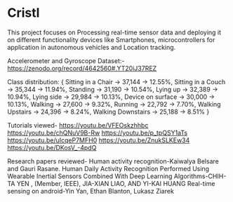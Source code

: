 # Cristl

This project focuses on Processing real-time sensor data and deploying it on different functionality devices like Smartphones, microcontrollers for application in autonomous vehicles and Location tracking.

Accelerometer and Gyroscope Dataset:-
https://zenodo.org/record/4642560#.YT20iJ37REZ

Class distribution: {
	Sitting in a Chair 	-> 37,144 -> 12.55%,
	Sitting in a Couch 	-> 35,344 -> 11.94%,
	Standing  		-> 31,190 -> 10.54%,
	Lying up  		-> 32,389 -> 10.94%,
	Lying side  		-> 29,984 -> 10.13%,
	Device on surface  	-> 30,000 -> 10.13%,
	Walking  		-> 27,600 -> 9.32%,
	Running  		-> 22,792 -> 7.70%,
	Walking Upstairs  	-> 24,396 -> 8.24%,
	Walking Downstairs  	-> 25,188 -> 8.51% }
	
Tutorials viewed-
https://youtu.be/VFEOskzhhbc
https://youtu.be/chQNuV9B-Rw
https://youtu.be/p_tpQSY1aTs
https://youtu.be/uIcqeP7MFH0
https://youtu.be/ZnukSLKEw34
https://youtu.be/DKosV_-4pdQ

Research papers reviewed-
Human activity recognition-Kaiwalya Belsare and Gauri Rasane.
Human Daily Activity Recognition Performed Using Wearable Inertial Sensors Combined With Deep Learning Algorithms-CHIH-TA YEN , (Member, IEEE), JIA-XIAN LIAO, AND YI-KAI HUANG
Real-time sensing on android-Yin Yan, Ethan Blanton, Lukasz Ziarek

